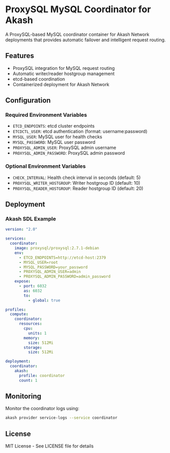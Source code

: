 # ProxySQL MySQL Coordinator for Akash

A ProxySQL-based MySQL coordinator container for Akash Network deployments that provides automatic failover and intelligent request routing.

## Features

- ProxySQL integration for MySQL request routing
- Automatic writer/reader hostgroup management
- etcd-based coordination
- Containerized deployment for Akash Network

## Configuration

### Required Environment Variables

- `ETCD_ENDPOINTS`: etcd cluster endpoints
- `ETCDCTL_USER`: etcd authentication (format: username:password)
- `MYSQL_USER`: MySQL user for health checks
- `MYSQL_PASSWORD`: MySQL user password
- `PROXYSQL_ADMIN_USER`: ProxySQL admin username
- `PROXYSQL_ADMIN_PASSWORD`: ProxySQL admin password

### Optional Environment Variables

- `CHECK_INTERVAL`: Health check interval in seconds (default: 5)
- `PROXYSQL_WRITER_HOSTGROUP`: Writer hostgroup ID (default: 10)
- `PROXYSQL_READER_HOSTGROUP`: Reader hostgroup ID (default: 20)

## Deployment

### Akash SDL Example

```yaml
version: "2.0"

services:
  coordinator:
    image: proxysql/proxysql:2.7.1-debian
    env:
      - ETCD_ENDPOINTS=http://etcd-host:2379
      - MYSQL_USER=root
      - MYSQL_PASSWORD=your_password
      - PROXYSQL_ADMIN_USER=admin
      - PROXYSQL_ADMIN_PASSWORD=admin_password
    expose:
      - port: 6032
        as: 6032
        to:
          - global: true

profiles:
  compute:
    coordinator:
      resources:
        cpu:
          units: 1
        memory:
          size: 512Mi
        storage:
          size: 512Mi

deployment:
  coordinator:
    akash:
      profile: coordinator
      count: 1
```

## Monitoring

Monitor the coordinator logs using:

```bash
akash provider service-logs --service coordinator
```

## License

MIT License - See LICENSE file for details
